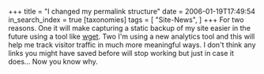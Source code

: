 +++
title = "I changed my permalink structure"
date = 2006-01-19T17:49:54
in_search_index = true
[taxonomies]
tags = [
"Site-News",
]
+++
For two reasons. One it will make capturing a static backup of my site easier in the future using a tool like <a href="http://www.gnu.org/software/wget/wget.html">wget</a>. Two I'm using a new analytics tool and this will help me track visitor traffic in much more meaningful ways. I don't think any links you might have saved before will stop working but just in case it does... Now you know why.

